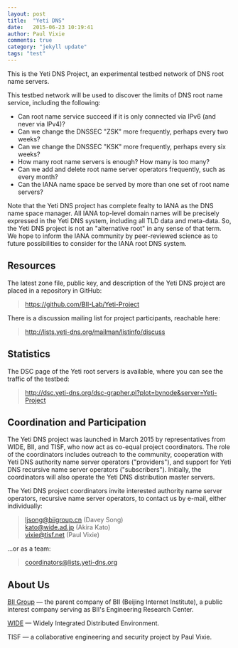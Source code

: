```yaml
---
layout: post
title:  "Yeti DNS"
date:   2015-06-23 10:19:41
author: Paul Vixie
comments: true
category: "jekyll update"
tags: "test"
---
```


This is the Yeti DNS Project, an experimental testbed network of DNS root name servers.
<!-- more -->
This testbed network will be used to discover the limits of DNS root
name service, including the following:

* Can root name service succeed if it is only connected via IPv6 (and
never via IPv4)?
* Can we change the DNSSEC "ZSK" more frequently, perhaps every two weeks?
* Can we change the DNSSEC "KSK" more frequently, perhaps every six weeks?
* How many root name servers is enough? How many is too many?
* Can we add and delete root name server operators frequently, such as
every month?
* Can the IANA name space be served by more than one set of root name
servers?

Note that the Yeti DNS project has complete fealty to IANA as the DNS
name space manager. All IANA top-level domain names will be precisely
expressed in the Yeti DNS system, including all TLD data and meta-data.
So, the Yeti DNS project is not an "alternative root" in any sense of
that term. We hope to inform the IANA community by peer-reviewed science
as to future possibilities to consider for the IANA root DNS system.


Resources
---------
The latest zone file, public key, and description of the Yeti DNS
project are placed in a repository in GitHub:

> <https://github.com/BII-Lab/Yeti-Project>

There is a discussion mailing list for project participants, reachable
here:

> <http://lists.yeti-dns.org/mailman/listinfo/discuss>


Statistics
----------
The DSC page of the Yeti root servers is available, where you can see
the traffic of the testbed:

> <http://dsc.yeti-dns.org/dsc-grapher.pl?plot=bynode&server=Yeti-Project>


Coordination and Participation
------------------------------
The Yeti DNS project was launched in March 2015 by representatives from
WIDE, BII, and TISF, who now act as co-equal project coordinators. The
role of the coordinators includes outreach to the community, cooperation
with Yeti DNS authority name server operators ("providers"), and support
for Yeti DNS recursive name server operators ("subscribers"). Initially,
the coordinators will also operate the Yeti DNS distribution master servers.

The Yeti DNS project coordinators invite interested authority name
server operators, recursive name server operators, to contact us by e-mail,
either individually:

> <ljsong@biigroup.cn> (Davey Song)  
> <kato@wide.ad.jp> (Akira Kato)  
> <vixie@tisf.net> (Paul Vixie)  

...or as a team:

> <coordinators@lists.yeti-dns.org>


About Us
--------

[BII Group](http://biigroup.com/en) &mdash; the parent company of BII (Beijing
Internet Institute), a public interest company serving as BII's Engineering
Research Center.

[WIDE](http://www.wide.ad.jp/) &mdash; Widely Integrated Distributed Environment.

TISF &mdash; a collaborative engineering and security project by Paul Vixie.
